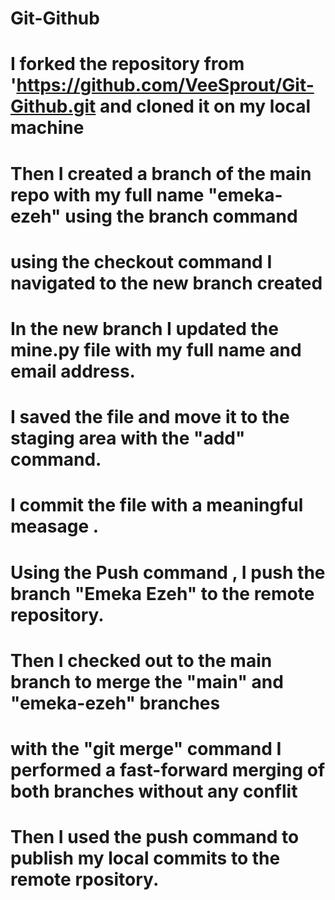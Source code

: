 # Git-Github
# I forked the repository from 'https://github.com/VeeSprout/Git-Github.git and cloned it on my local machine
# Then I created a branch of the main repo with my full name "emeka-ezeh" using the branch command
# using the checkout command I navigated to the new branch created 
# In the new branch I updated the mine.py file with my full name and email address.
# I saved the file and move it to the staging area with the "add" command. 
# I commit the file with a meaningful measage .
# Using the Push command , I push the branch "Emeka Ezeh" to the remote repository.
# Then I checked out to the main branch to merge the "main" and "emeka-ezeh" branches
# with the "git merge" command I performed a fast-forward merging of both branches without any conflit
# Then I used the push command to publish my local commits to the remote rpository.
